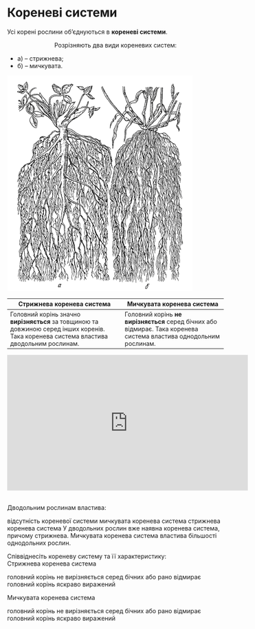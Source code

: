 
# Кореневi системи
Усi коренi рослини об’єднуються в **кореневi системи**.
<p align="center">Розрiзняють два види кореневих систем:</p>
<ul>
<li>а) – стрижнева;</li> 
<li>б) – мичкувата.</li>
</ul>

<img src="11.png" alt="Стрижнева та мичкувата кореневі системи" class="image"/>

| Стрижнева коренева система | Мичкувата коренева система |
| -- | -- |
| Головний корiнь значно **вирiзняється** за товщиною та довжиною серед iнших коренiв. Така коренева система властива дводольним рослинам. | Головний корiнь **не вирiзняється** серед бiчних або вiдмирає. Така коренева система властива однодольним рослинам. |

<div class="fluidMedia">
<iframe align="center" width="560" height="315" src="https://www.youtube.com/embed/emot9BAKfso" frameborder="0" allowfullscreen></iframe>
</div>
<div class="popup">
</div>

<br>
<quiz correctLabel="correct" incorrectLabel="incorrect" checkLabel="check">
    <question text="">
        <p>Дводольним рослинам властива:</p>
        <answer>відсутність кореневої системи</answer>
        <answer>мичкувата коренева система</answer>
        <answer correct>стрижнева коренева система</answer>
        <explanation>
        У дводольних рослин вже наявна коренева система, причому стрижнева. Мичкувата коренева система властива більшості однодольних рослин.
        </explanation>
    </question>
    <question text="">
        <p>Співвіднесіть кореневу систему та її характеристику:<br/>
        Стрижнева коренева система</p>
        <answer>головний корінь не вирізняється серед бічних або рано відмирає</answer>
        <answer correct>головний корінь яскраво виражений</answer>
    </question>
    <question text="">
        <p>Мичкувата коренева система</p>
        <answer correct>головний корінь не вирізняється серед бічних або рано відмирає</answer>
        <answer>головний корінь яскраво виражений</answer>
    </question>
</quiz>